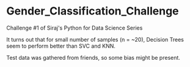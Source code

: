 # Gender_Classification_Challenge
Challenge #1 of Siraj's Python for Data Science Series

It turns out that for small number of samples (n = ~20), Decision Trees seem to perform better than SVC and KNN.

Test data was gathered from friends, so some bias might be present.
